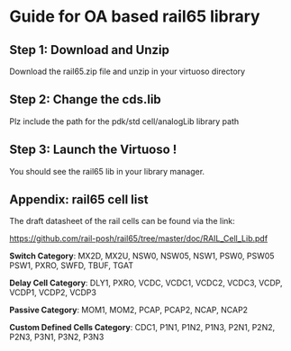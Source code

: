 # Guide for OA based rail65 library

## Step 1: Download and Unzip

Download the rail65.zip file and unzip in your virtuoso directory

## Step 2: Change the cds.lib 

Plz include the path for the pdk/std cell/analogLib library path

## Step 3: Launch the Virtuoso !

You should see the rail65 lib in your library manager.

## Appendix: rail65 cell list 

The draft datasheet of the rail cells can be found via the link:

https://github.com/rail-posh/rail65/tree/master/doc/RAIL_Cell_Lib.pdf


**Switch Category**: MX2D, MX2U, NSW0, NSW05, NSW1, PSW0, PSW05 PSW1, PXRO, SWFD, TBUF, TGAT

**Delay Cell Category**: DLY1, PXRO, VCDC, VCDC1, VCDC2, VCDC3, VCDP, VCDP1, VCDP2, VCDP3

**Passive Category**: MOM1, MOM2, PCAP, PCAP2, NCAP, NCAP2

**Custom Defined Cells Category**: CDC1, P1N1, P1N2, P1N3, P2N1, P2N2, P2N3, P3N1, P3N2, P3N3


